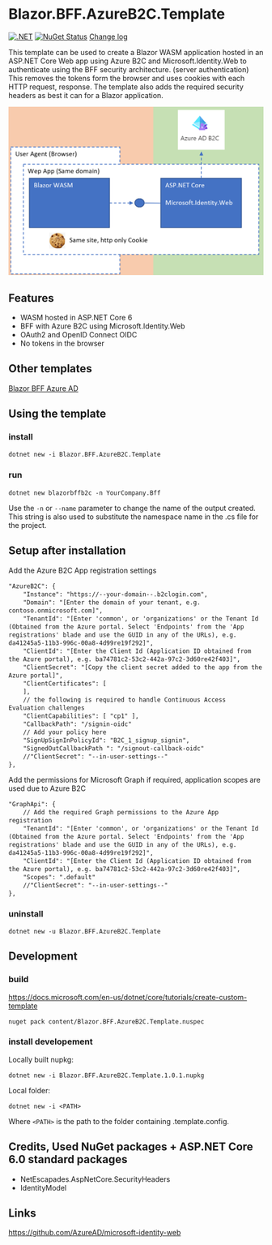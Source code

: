 # Blazor.BFF.AzureB2C.Template

[![.NET](https://github.com/damienbod/Blazor.BFF.AzureB2C.Template/actions/workflows/dotnet.yml/badge.svg)](https://github.com/damienbod/Blazor.BFF.AzureB2C.Template/actions/workflows/dotnet.yml) [![NuGet Status](http://img.shields.io/nuget/v/Blazor.BFF.AzureB2C.Template.svg?style=flat-square)](https://www.nuget.org/packages/Blazor.BFF.AzureB2C.Template/) [Change log](https://github.com/damienbod/Blazor.BFF.AzureB2C.Template/blob/main/Changelog.md)

This template can be used to create a Blazor WASM application hosted in an ASP.NET Core Web app using Azure B2C and Microsoft.Identity.Web to authenticate using the BFF security architecture. (server authentication) This removes the tokens form the browser and uses cookies with each HTTP request, response. The template also adds the required security headers as best it can for a Blazor application.

![Blazor BFF Azure B2C](https://github.com/damienbod/Blazor.BFF.AzureB2C.Template/blob/main/images/blazorBFFAzureB2C.png)

## Features

- WASM hosted in ASP.NET Core 6
- BFF with Azure B2C using Microsoft.Identity.Web
- OAuth2 and OpenID Connect OIDC
- No tokens in the browser

## Other templates

[Blazor BFF Azure AD](https://github.com/damienbod/Blazor.BFF.AzureAD.Template)

## Using the template

### install

```
dotnet new -i Blazor.BFF.AzureB2C.Template
```

### run

```
dotnet new blazorbffb2c -n YourCompany.Bff
```

Use the `-n` or `--name` parameter to change the name of the output created. This string is also used to substitute the namespace name in the .cs file for the project.

## Setup after installation

Add the Azure B2C App registration settings

```
"AzureB2C": {
	"Instance": "https://--your-domain--.b2clogin.com",
	"Domain": "[Enter the domain of your tenant, e.g. contoso.onmicrosoft.com]",
	"TenantId": "[Enter 'common', or 'organizations' or the Tenant Id (Obtained from the Azure portal. Select 'Endpoints' from the 'App registrations' blade and use the GUID in any of the URLs), e.g. da41245a5-11b3-996c-00a8-4d99re19f292]",
	"ClientId": "[Enter the Client Id (Application ID obtained from the Azure portal), e.g. ba74781c2-53c2-442a-97c2-3d60re42f403]",
	"ClientSecret": "[Copy the client secret added to the app from the Azure portal]",
	"ClientCertificates": [
	],
	// the following is required to handle Continuous Access Evaluation challenges
	"ClientCapabilities": [ "cp1" ],
	"CallbackPath": "/signin-oidc"
	// Add your policy here
	"SignUpSignInPolicyId": "B2C_1_signup_signin", 
	"SignedOutCallbackPath ": "/signout-callback-oidc"
	//"ClientSecret": "--in-user-settings--"
},

```

Add the permissions for Microsoft Graph if required, application scopes are used due to Azure B2C

```
"GraphApi": {
	// Add the required Graph permissions to the Azure App registration
	"TenantId": "[Enter 'common', or 'organizations' or the Tenant Id (Obtained from the Azure portal. Select 'Endpoints' from the 'App registrations' blade and use the GUID in any of the URLs), e.g. da41245a5-11b3-996c-00a8-4d99re19f292]",
	"ClientId": "[Enter the Client Id (Application ID obtained from the Azure portal), e.g. ba74781c2-53c2-442a-97c2-3d60re42f403]",
	"Scopes": ".default"
	//"ClientSecret": "--in-user-settings--"
},
```

### uninstall

```
dotnet new -u Blazor.BFF.AzureB2C.Template
```

## Development

### build

https://docs.microsoft.com/en-us/dotnet/core/tutorials/create-custom-template

```
nuget pack content/Blazor.BFF.AzureB2C.Template.nuspec
```

### install developement

Locally built nupkg:

```
dotnet new -i Blazor.BFF.AzureB2C.Template.1.0.1.nupkg
```

Local folder:

```
dotnet new -i <PATH>
```

Where `<PATH>` is the path to the folder containing .template.config.


## Credits, Used NuGet packages + ASP.NET Core 6.0 standard packages

- NetEscapades.AspNetCore.SecurityHeaders
- IdentityModel

## Links

https://github.com/AzureAD/microsoft-identity-web
